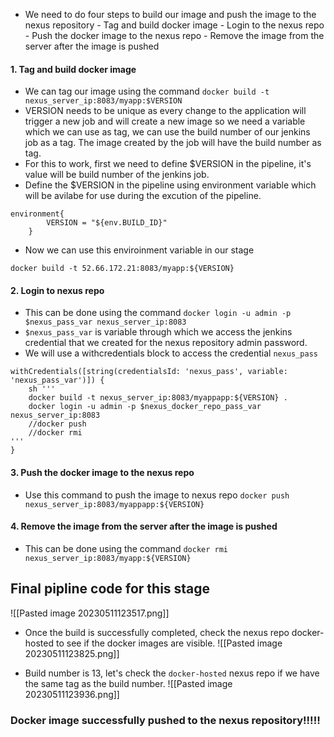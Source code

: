 
-  We need to do four steps to build our image and push the image to the nexus repository
		- Tag and build docker image
		-  Login to the nexus repo 
		-  Push the docker image to the nexus repo
		-  Remove the image from the server after the image is pushed

#### 1. Tag and build docker image
-  We can tag our image using the command 
	`docker build -t nexus_server_ip:8083/myapp:$VERSION`
- VERSION needs to be unique as every change to the application will trigger a new job and will create a new image so we need a variable which we can use as tag, we can use the build number of our jenkins job as a tag. The image created by the job will have the build number as tag.
- For this to work, first we need to define $VERSION in the pipeline, it's value will be build number of the jenkins job. 
- Define the $VERSION in the pipeline using environment variable which will be avilabe for use during the excution of the pipeline. 
```shell
environment{
        VERSION = "${env.BUILD_ID}"
    }
```
- Now we can use this enviroinment variable in our stage
```Shell
docker build -t 52.66.172.21:8083/myapp:${VERSION} 
```

#### 2. Login to nexus repo
- This can be done using the command 
	`docker login -u admin -p $nexus_pass_var nexus_server_ip:8083`
- `$nexus_pass_var` is variable through which we access the jenkins credential that we created for the nexus repository admin password.
- We will use a withcredentials block to access the credential `nexus_pass`
```Shell
withCredentials([string(credentialsId: 'nexus_pass', variable: 'nexus_pass_var')]) {
	sh '''
	docker build -t nexus_server_ip:8083/myappapp:${VERSION} .
	docker login -u admin -p $nexus_docker_repo_pass_var nexus_server_ip:8083
	//docker push
	//docker rmi
'''
}
```

#### 3. Push the docker image to the nexus repo
- Use this command to push the image to nexus repo
  `docker push nexus_server_ip:8083/myappapp:${VERSION}`

#### 4. Remove the image from the server after the image is pushed
- This can be done using the command
  `docker rmi nexus_server_ip:8083/myapp:${VERSION}`

## Final pipline code for this stage

![[Pasted image 20230511123517.png]]


- Once the build is successfully completed, check the nexus repo docker-hosted to see if the docker images are visible.
  ![[Pasted image 20230511123825.png]]

- Build number is 13, let's check the `docker-hosted` nexus repo if we have the same tag as the build number.
  ![[Pasted image 20230511123936.png]]
  
### Docker image successfully pushed to the nexus repository!!!!!